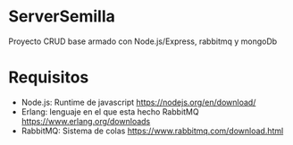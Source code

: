 # ServerSemilla
Proyecto CRUD base armado con Node.js/Express, rabbitmq y mongoDb

# Requisitos
* Node.js: Runtime de javascript
https://nodejs.org/en/download/
* Erlang: lenguaje en el que esta hecho RabbitMQ 
https://www.erlang.org/downloads
* RabbitMQ: Sistema de colas 
https://www.rabbitmq.com/download.html
